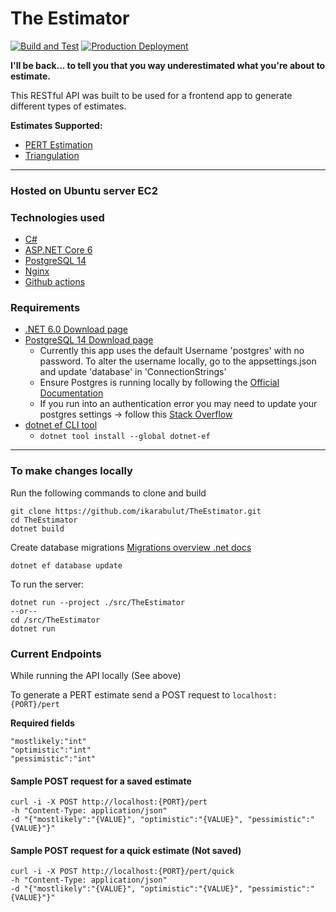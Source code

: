 # The Estimator
[![Build and Test](https://github.com/ikarabulut/TheEstimator/actions/workflows/build-test.yml/badge.svg)](https://github.com/ikarabulut/TheEstimator/actions/workflows/build-test.yml)
[![Production Deployment](https://github.com/ikarabulut/TheEstimator/actions/workflows/deploy.yml/badge.svg)](https://github.com/ikarabulut/TheEstimator/actions/workflows/deploy.yml)

**I'll be back... to tell you that you way underestimated what you're about to estimate.**

This RESTful API was built to be used for a frontend app to generate different types of estimates.

**Estimates Supported:**

- [PERT Estimation](https://projectmanagementacademy.net/resources/blog/a-three-point-estimating-technique-pert/)
- [Triangulation](https://www.projectmanagement.com/contentPages/wiki.cfm?ID=368763&thisPageURL=/wikis/368763/3-Points-Estimating#1) 

***

### Hosted on Ubuntu server EC2

### Technologies used

- [C#](https://docs.microsoft.com/en-us/dotnet/csharp/)
- [ASP.NET Core 6](https://docs.microsoft.com/en-us/aspnet/core/?view=aspnetcore-6.0)
- [PostgreSQL 14](https://www.postgresql.org/docs/14/index.html)
- [Nginx](https://nginx.org/en/docs/?_ga=2.117511050.245737080.1662998946-2117561888.1662998946)
- [Github actions](https://docs.github.com/en/actions)

### Requirements

- [.NET 6.0 Download page](https://dotnet.microsoft.com/en-us/download)
- [PostgreSQL 14 Download page](https://www.postgresql.org/download/)
  - Currently this app uses the default Username 'postgres' with no password. To alter the username locally, go to the appsettings.json and update 'database' in 'ConnectionStrings'
  - Ensure Postgres is running locally by following the [Official Documentation](https://www.postgresql.org/docs/14/server-start.html)
  - If you run into an authentication error you may need to update your postgres settings -> follow this [Stack Overflow](https://stackoverflow.com/questions/18664074/getting-error-peer-authentication-failed-for-user-postgres-when-trying-to-ge)
- [dotnet ef CLI tool](https://docs.microsoft.com/en-us/ef/core/cli/dotnet)
  - `dotnet tool install --global dotnet-ef`


***
### To make changes locally
Run the following commands to clone and build
```
git clone https://github.com/ikarabulut/TheEstimator.git
cd TheEstimator
dotnet build
```

Create database migrations [Migrations overview .net docs](https://docs.microsoft.com/en-us/ef/core/managing-schemas/migrations/?tabs=dotnet-core-cli)
```
dotnet ef database update
```

To run the server:
```
dotnet run --project ./src/TheEstimator
--or--
cd /src/TheEstimator
dotnet run
```

### Current Endpoints
While running the API locally (See above)

To generate a PERT estimate send a POST request to `localhost:{PORT}/pert`

**Required fields**
```
"mostlikely:"int"
"optimistic":"int"
"pessimistic":"int"
```
#### Sample POST request for a saved estimate
```
curl -i -X POST http://localhost:{PORT}/pert
-h "Content-Type: application/json"
-d "{"mostlikely":"{VALUE}", "optimistic":"{VALUE}", "pessimistic":"{VALUE}"}"
```

#### Sample POST request for a quick estimate (Not saved)
```
curl -i -X POST http://localhost:{PORT}/pert/quick
-h "Content-Type: application/json"
-d "{"mostlikely":"{VALUE}", "optimistic":"{VALUE}", "pessimistic":"{VALUE}"}"
```


